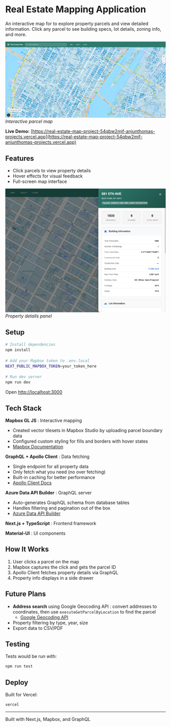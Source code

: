 # Real Estate Mapping Application

An interactive map for to explore property parcels and view detailed information. Click any parcel to see building specs, lot details, zoning info, and more.

![Main View](my-app/public/screenshots/RealEstateHomePage.png)
*Interactive parcel map*

**Live Demo:** [https://real-estate-map-project-54qbw2mjf-anjunthomas-projects.vercel.app](https://real-estate-map-project-54qbw2mjf-anjunthomas-projects.vercel.app)

## Features

- Click parcels to view property details
- Hover effects for visual feedback
- Full-screen map interface

![Property Details](my-app/public/screenshots/SidePanelView.png)
*Property details panel*

## Setup

```bash
# Install dependencies
npm install

# Add your Mapbox token to .env.local
NEXT_PUBLIC_MAPBOX_TOKEN=your_token_here

# Run dev server
npm run dev
```

Open [http://localhost:3000](http://localhost:3000)

## Tech Stack

**Mapbox GL JS** : Interactive mapping
- Created vector tilesets in Mapbox Studio by uploading parcel boundary data
- Configured custom styling for fills and borders with hover states
- [Mapbox Documentation](https://docs.mapbox.com/mapbox-gl-js/)

**GraphQL + Apollo Client**  : Data fetching
- Single endpoint for all property data
- Only fetch what you need (no over fetching)
- Built-in caching for better performance
- [Apollo Client Docs](https://www.apollographql.com/docs/react/)

**Azure Data API Builder** : GraphQL server
- Auto-generates GraphQL schema from database tables
- Handles filtering and pagination out of the box
- [Azure Data API Builder](https://learn.microsoft.com/en-us/azure/data-api-builder/)

**Next.js + TypeScript** : Frontend framework

**Material-UI** : UI components

## How It Works

1. User clicks a parcel on the map
2. Mapbox captures the click and gets the parcel ID
3. Apollo Client fetches property details via GraphQL
4. Property info displays in a side drawer

## Future Plans

- **Address search** using Google Geocoding API : convert addresses to coordinates, then use `executeGetParcelByLocation` to find the parcel
  - [Google Geocoding API](https://developers.google.com/maps/documentation/geocoding)
- Property filtering by type, year, size
- Export data to CSV/PDF

## Testing

Tests would be run with:
```bash
npm run test
```

## Deploy

Built for Vercel:
```bash
vercel
```

---

Built with Next.js, Mapbox, and GraphQL
